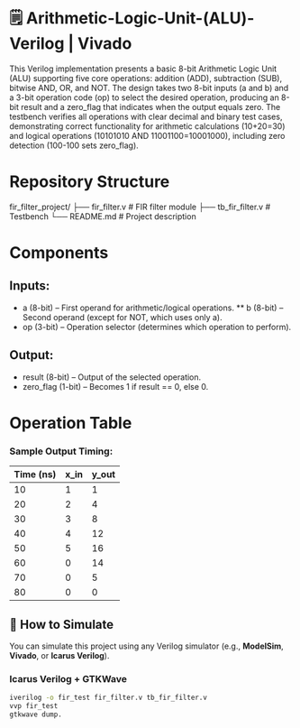 # 🗒️ Arithmetic-Logic-Unit-(ALU)-Verilog | Vivado
This Verilog implementation presents a basic 8-bit Arithmetic Logic Unit (ALU) supporting five core operations: addition (ADD), subtraction (SUB), bitwise AND, OR, and NOT. The design takes two 8-bit inputs (a and b) and a 3-bit operation code (op) to select the desired operation, producing an 8-bit result and a zero_flag that indicates when the output equals zero. The testbench verifies all operations with clear decimal and binary test cases, demonstrating correct functionality for arithmetic calculations (10+20=30) and logical operations (10101010 AND 11001100=10001000), including zero detection (100-100 sets zero_flag). 
# Repository Structure
fir_filter_project/
├── fir_filter.v          # FIR filter module
├── tb_fir_filter.v       # Testbench
└── README.md             # Project description

# Components
## Inputs:
* a (8-bit) – First operand for arithmetic/logical operations.
** b (8-bit) – Second operand (except for NOT, which uses only a).
* op (3-bit) – Operation selector (determines which operation to perform).
## Output:
* result (8-bit) – Output of the selected operation.
* zero_flag (1-bit) – Becomes 1 if result == 0, else 0.
# Operation Table

### Sample Output Timing:

| Time (ns) | x_in | y_out |
|-----------|------|--------|
| 10        | 1    | 1      |
| 20        | 2    | 4      |
| 30        | 3    | 8      |
| 40        | 4    | 12     |
| 50        | 5    | 16     |
| 60        | 0    | 14     |
| 70        | 0    | 5      |
| 80        | 0    | 0      |

## 🧪 How to Simulate

You can simulate this project using any Verilog simulator (e.g., **ModelSim**, **Vivado**, or **Icarus Verilog**).

### Icarus Verilog + GTKWave

```bash
iverilog -o fir_test fir_filter.v tb_fir_filter.v
vvp fir_test
gtkwave dump.





